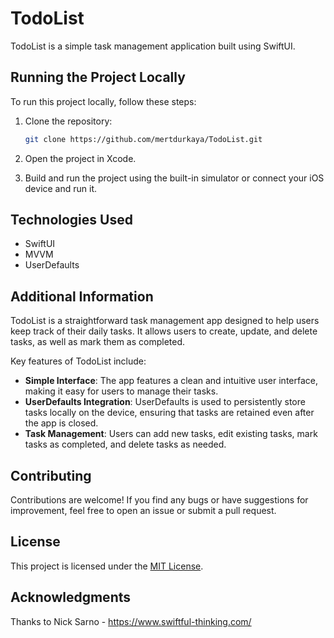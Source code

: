 # TodoList

TodoList is a simple task management application built using SwiftUI.

## Running the Project Locally

To run this project locally, follow these steps:

1. Clone the repository:
    
    ```bash
    git clone https://github.com/mertdurkaya/TodoList.git
    ```
    
2. Open the project in Xcode.

3. Build and run the project using the built-in simulator or connect your iOS device and run it.

## Technologies Used

- SwiftUI
- MVVM
- UserDefaults

## Additional Information

TodoList is a straightforward task management app designed to help users keep track of their daily tasks. It allows users to create, update, and delete tasks, as well as mark them as completed.

Key features of TodoList include:

- **Simple Interface**: The app features a clean and intuitive user interface, making it easy for users to manage their tasks.
- **UserDefaults Integration**: UserDefaults is used to persistently store tasks locally on the device, ensuring that tasks are retained even after the app is closed.
- **Task Management**: Users can add new tasks, edit existing tasks, mark tasks as completed, and delete tasks as needed.

## Contributing

Contributions are welcome! If you find any bugs or have suggestions for improvement, feel free to open an issue or submit a pull request.

## License

This project is licensed under the [MIT License](LICENSE).

## Acknowledgments

Thanks to Nick Sarno - https://www.swiftful-thinking.com/

